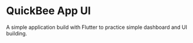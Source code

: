 # QuickBee App UI

A simple application build with Flutter to practice simple dashboard and UI building.
